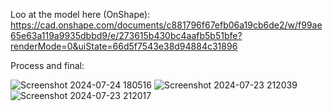 Loo at the model here (OnShape): https://cad.onshape.com/documents/c881796f67efb06a19cb6de2/w/f99ae65e63a119a9935dbbd9/e/273615b430bc4aafb5b51bfe?renderMode=0&uiState=66d5f7543e38d94884c31896

Process and final:

![Screenshot 2024-07-24 180516](https://github.com/user-attachments/assets/b6f8a3ce-787c-48ae-a425-327a4b266780)
![Screenshot 2024-07-23 212039](https://github.com/user-attachments/assets/5d14b309-d888-4967-a06f-661048222df7)
![Screenshot 2024-07-23 212017](https://github.com/user-attachments/assets/781da5d2-0b2e-4aa2-8899-cc6e124397bb)
